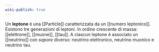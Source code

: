 ```yaml
---
wiki-publish: true
---
```

Un **leptone** è una [[Particle]] caratterizzata da un [[numero leptonico]]. Esistono tre generazioni di leptoni. In ordine crescente di massa: [[elettrone]], [[muone]], [[tau]]. A ciascun leptone è associato un [[neutrino]] con *sapore* diverso: neutrino elettronico, neutrino muonico e neutrino tau.
